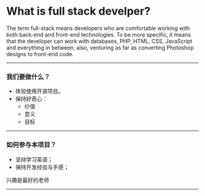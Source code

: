 # What is full stack develper?

The term full-stack means developers who are comfortable working with both back-end and front-end technologies. To be more specific, it means that the developer can work with databases, PHP, HTML, CSS, JavaScript and everything in between, also, venturing as far as converting Photoshop designs to front-end code.

* * *

### 我们要做什么？

- 体验使用开源项目。
- 保持好奇心：
  - 价值
  - 意义
  - 目标

* * *

### 如何参与本项目？

* 坚持学习英语；
* 保持开发经验与手感；

兴趣是最好的老师

* * *



